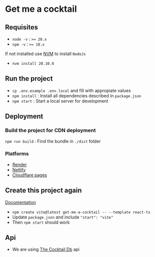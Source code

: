 # Get me a cocktail

## Requisites

- `node -v` : `>= 20.x`
- `npm -v` : `>= 10.x`

If not installed use [NVM](https://github.com/nvm-sh/nvm#install--update-script) to install `NodeJs`

- `nvm install 20.10.0`



## Run the project

- `cp .env.example .env.local` and fill with appropiate values
- `npm install` : Install all dependencies described in `package.json`
- `npm start` : Start a local server for development

## Deployment

### Build the project for CDN deployment

`npm run build` : Find the bundle in `./dist` folder

### Platforms

- [Render](https://vitejs.dev/guide/static-deploy.html#render)
- [Netlify](https://vitejs.dev/guide/static-deploy.html#netlify)
- [Cloudflare pages](https://vitejs.dev/guide/static-deploy.html#cloudflare-pages)

## Create this project again

[Documentation](https://vitejs.dev/guide/#scaffolding-your-first-vite-project)

- `npm create vite@latest get-me-a-cocktail -- --template react-ts` 
- Update `package.json` and include `"start": "vite"`
- Then `npm start` should work

## Api

- We are using [The Cocktail Db](https://www.thecocktaildb.com/api.php) api